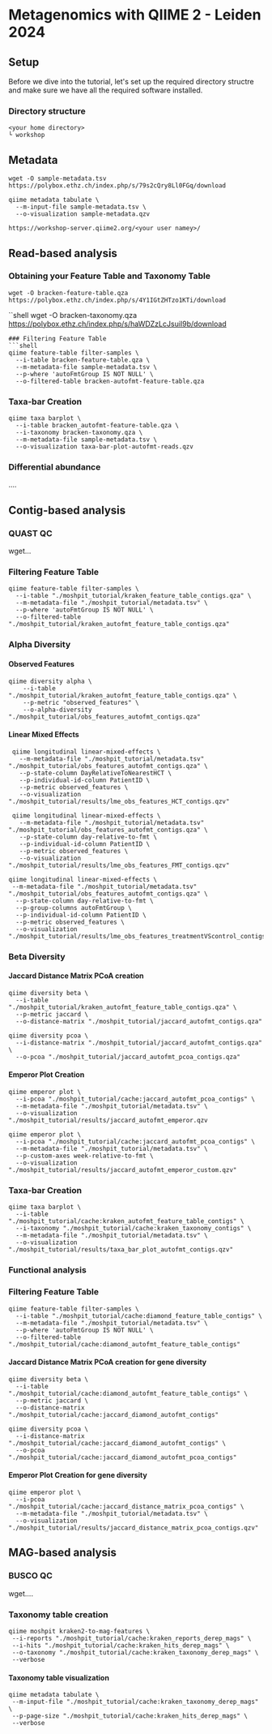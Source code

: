 # Metagenomics with QIIME 2 - Leiden 2024

## Setup

Before we dive into the tutorial, let's set up the required directory structre and make sure we have all the required software installed.

### Directory structure
```shell
<your home directory>
└ workshop
```

## Metadata
```shell
wget -O sample-metadata.tsv https://polybox.ethz.ch/index.php/s/79s2cQry8Ll0FGq/download
```

```shell
qiime metadata tabulate \
  --m-input-file sample-metadata.tsv \
  --o-visualization sample-metadata.qzv
```

```{note}
https://workshop-server.qiime2.org/<your user namey>/
```
## Read-based analysis
### Obtaining your Feature Table and Taxonomy Table
```shell
wget -O bracken-feature-table.qza https://polybox.ethz.ch/index.php/s/4Y1IGtZHTzo1KTi/download
```
``shell
wget -O bracken-taxonomy.qza https://polybox.ethz.ch/index.php/s/haWDZzLcJsuiI9b/download
```
### Filtering Feature Table
```shell
qiime feature-table filter-samples \
  --i-table bracken-feature-table.qza \
  --m-metadata-file sample-metadata.tsv \
  --p-where 'autoFmtGroup IS NOT NULL' \
  --o-filtered-table bracken-autofmt-feature-table.qza
```

### Taxa-bar Creation
```shell
qiime taxa barplot \
  --i-table bracken_autofmt-feature-table.qza \
  --i-taxonomy bracken-taxonomy.qza \
  --m-metadata-file sample-metadata.tsv \
  --o-visualization taxa-bar-plot-autofmt-reads.qzv
```
### Differential abundance
....


## Contig-based analysis
### QUAST QC
wget...

### Filtering Feature Table
```shell
qiime feature-table filter-samples \
  --i-table "./moshpit_tutorial/kraken_feature_table_contigs.qza" \
  --m-metadata-file "./moshpit_tutorial/metadata.tsv" \
  --p-where 'autoFmtGroup IS NOT NULL' \
  --o-filtered-table "./moshpit_tutorial/kraken_autofmt_feature_table_contigs.qza"
```
### Alpha Diversity
#### Observed Features 
```shell
qiime diversity alpha \
    --i-table "./moshpit_tutorial/kraken_autofmt_feature_table_contigs.qza" \
    --p-metric "observed_features" \
    --o-alpha-diversity "./moshpit_tutorial/obs_features_autofmt_contigs.qza"
```
#### Linear Mixed Effects
```shell
 qiime longitudinal linear-mixed-effects \
   --m-metadata-file "./moshpit_tutorial/metadata.tsv" "./moshpit_tutorial/obs_features_autofmt_contigs.qza" \
   --p-state-column DayRelativeToNearestHCT \
   --p-individual-id-column PatientID \
   --p-metric observed_features \
   --o-visualization "./moshpit_tutorial/results/lme_obs_features_HCT_contigs.qzv"
```

```shell
 qiime longitudinal linear-mixed-effects \
   --m-metadata-file "./moshpit_tutorial/metadata.tsv" "./moshpit_tutorial/obs_features_autofmt_contigs.qza" \
   --p-state-column day-relative-to-fmt \
   --p-individual-id-column PatientID \
   --p-metric observed_features \
   --o-visualization "./moshpit_tutorial/results/lme_obs_features_FMT_contigs.qzv"
```

```shell
qiime longitudinal linear-mixed-effects \
 --m-metadata-file "./moshpit_tutorial/metadata.tsv" "./moshpit_tutorial/obs_features_autofmt_contigs.qza" \
  --p-state-column day-relative-to-fmt \
  --p-group-columns autoFmtGroup \
  --p-individual-id-column PatientID \
  --p-metric observed_features \
  --o-visualization "./moshpit_tutorial/results/lme_obs_features_treatmentVScontrol_contigs.qzv"
```

### Beta Diversity
#### Jaccard Distance Matrix PCoA creation
```shell
qiime diversity beta \
  --i-table "./moshpit_tutorial/kraken_autofmt_feature_table_contigs.qza" \
  --p-metric jaccard \
  --o-distance-matrix "./moshpit_tutorial/jaccard_autofmt_contigs.qza"
```

```shell
qiime diversity pcoa \
  --i-distance-matrix "./moshpit_tutorial/jaccard_autofmt_contigs.qza" \
  --o-pcoa "./moshpit_tutorial/jaccard_autofmt_pcoa_contigs.qza"
```
#### Emperor Plot Creation
```shell
qiime emperor plot \
  --i-pcoa "./moshpit_tutorial/cache:jaccard_autofmt_pcoa_contigs" \
  --m-metadata-file "./moshpit_tutorial/metadata.tsv" \
  --o-visualization "./moshpit_tutorial/results/jaccard_autofmt_emperor.qzv
```

```shell
qiime emperor plot \
  --i-pcoa "./moshpit_tutorial/cache:jaccard_autofmt_pcoa_contigs" \
  --m-metadata-file "./moshpit_tutorial/metadata.tsv" \
  --p-custom-axes week-relative-to-fmt \
  --o-visualization "./moshpit_tutorial/results/jaccard_autofmt_emperor_custom.qzv"
```

### Taxa-bar Creation
```shell
qiime taxa barplot \
  --i-table "./moshpit_tutorial/cache:kraken_autofmt_feature_table_contigs" \
  --i-taxonomy "./moshpit_tutorial/cache:kraken_taxonomy_contigs" \
  --m-metadata-file "./moshpit_tutorial/metadata.tsv" \
  --o-visualization "./moshpit_tutorial/results/taxa_bar_plot_autofmt_contigs.qzv"
```
### Functional analysis
### Filtering Feature Table
```shell
qiime feature-table filter-samples \
  --i-table "./moshpit_tutorial/cache:diamond_feature_table_contigs" \
  --m-metadata-file "./moshpit_tutorial/metadata.tsv" \
  --p-where 'autoFmtGroup IS NOT NULL' \
  --o-filtered-table "./moshpit_tutorial/cache:diamond_autofmt_feature_table_contigs"
```
#### Jaccard Distance Matrix PCoA creation for gene diversity
```shell
qiime diversity beta \
  --i-table "./moshpit_tutorial/cache:diamond_autofmt_feature_table_contigs" \
  --p-metric jaccard \
  --o-distance-matrix "./moshpit_tutorial/cache:jaccard_diamond_autofmt_contigs"
```

```shell
qiime diversity pcoa \
  --i-distance-matrix "./moshpit_tutorial/cache:jaccard_diamond_autofmt_contigs" \
  --o-pcoa "./moshpit_tutorial/cache:jaccard_diamond_autofmt_pcoa_contigs"
```
#### Emperor Plot Creation for gene diversity
```shell
qiime emperor plot \
  --i-pcoa  "./moshpit_tutorial/cache:jaccard_distance_matrix_pcoa_contigs" \
  --m-metadata-file "./moshpit_tutorial/metadata.tsv" \
  --o-visualization "./moshpit_tutorial/results/jaccard_distance_matrix_pcoa_contigs.qzv"
```

## MAG-based analysis
### BUSCO QC
wget....

### Taxonomy table creation
```shell
qiime moshpit kraken2-to-mag-features \
 --i-reports "./moshpit_tutorial/cache:kraken_reports_derep_mags" \
 --i-hits "./moshpit_tutorial/cache:kraken_hits_derep_mags" \
 --o-taxonomy "./moshpit_tutorial/cache:kraken_taxonomy_derep_mags" \
 --verbose
```

#### Taxonomy table visualization
```shell
qiime metadata tabulate \
 --m-input-file "./moshpit_tutorial/cache:kraken_taxonomy_derep_mags" \
 --p-page-size "./moshpit_tutorial/cache:kraken_hits_derep_mags" \
 --verbose
```




